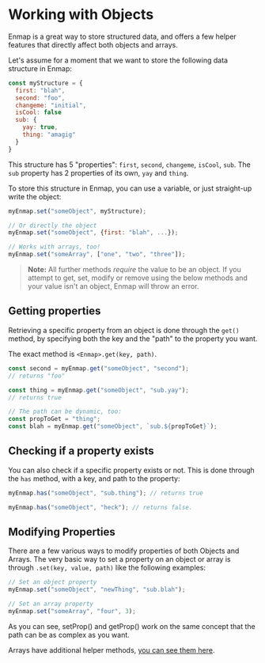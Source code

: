 # Working with Objects

Enmap is a great way to store structured data, and offers a few helper features that directly affect both objects and arrays.

Let's assume for a moment that we want to store the following data structure in Enmap:

```javascript
const myStructure = {
  first: "blah",
  second: "foo",
  changeme: "initial",
  isCool: false
  sub: {
    yay: true,
    thing: "amagig"
  }
}
```

This structure has 5 "properties": `first`, `second`, `changeme`, `isCool`, `sub`. The `sub` property has 2 properties of its own, `yay` and `thing`.

To store this structure in Enmap, you can use a variable, or just straight-up write the object:

```javascript
myEnmap.set("someObject", myStructure);

// Or directly the object
myEnmap.set("someObject", {first: "blah", ...});

// Works with arrays, too!
myEnmap.set("someArray", ["one", "two", "three"]);
```

> **Note:** All further methods _require_ the value to be an object. If you attempt to get, set, modify or remove using the below methods and your value isn't an object, Enmap will throw an error.

## Getting properties

Retrieving a specific property from an object is done through the `get()` method, by specifying both the key and the "path" to the property you want.

The exact method is `<Enmap>.get(key, path)`.

```javascript
const second = myEnmap.get("someObject", "second");
// returns "foo"

const thing = myEnmap.get("someObject", "sub.yay");
// returns true

// The path can be dynamic, too: 
const propToGet = "thing";
const blah = myEnmap.get("someObject", `sub.${propToGet}`);
```

## Checking if a property exists

You can also check if a specific property exists or not. This is done through the `has` method, with a key, and path to the property:

```javascript
myEnmap.has("someObject", "sub.thing"); // returns true

myEnmap.has("someObject", "heck"); // returns false.
```

## Modifying Properties

There are a few various ways to modify properties of both Objects and Arrays. The very basic way to set a property on an object or array is through `.set(key, value, path)` like the following examples:

```javascript
// Set an object property
myEnmap.set("someObject", "newThing", "sub.blah");

// Set an array property
myEnmap.set("someArray", "four", 3);
```

As you can see, setProp\(\) and getProp\(\) work on the same concept that the path can be as complex as you want.

Arrays have additional helper methods, [you can see them here](arrays.md).

